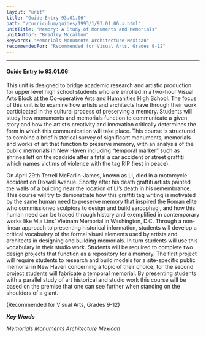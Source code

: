 ```yaml
---
layout: "unit"
title: "Guide Entry 93.01.06"
path: "/curriculum/guides/1993/1/93.01.06.x.html"
unitTitle: "Memory: A Study of Monuments and Memorials"
unitAuthor: "Bradley Mccallum"
keywords: "Memorials Monuments Architecture Mexican"
recommendedFor: "Recommended for Visual Arts, Grades 9-12"
---
```

<body>
<hr/>
<h4>
Guide Entry to 93.01.06:
</h4>
This unit is designed to bridge academic research and artistic production for upper level high school students who are enrolled in a two-hour Visual Arts Block at the Co-operative Arts and Humanities High School. The focus of this unit is to examine how artists and architects have through their work participated in the cultural process of preserving a memory. Students will study how monuments and memorials function to communicate a given story and how the artist’s creativity and innovation critically determines the form in which this communication will take place. This course is structured to combine a brief historical survey of significant monuments, memorials and works of art that function to preserve memory, with an analysis of the public memorials in New Haven including “temporal marker” such as shrines left on the roadside after a fatal a car accident or street graffiti which names victims of violence with the tag RIP (rest in peace).
<p>
On April 29th Terrell McFarlin-James, known as LI, died in a motorcycle accident on Dixwell Avenue. Shortly after his death graffiti artists painted the walls of a building near the location of LI’s death in his remembrance. This course will try to demonstrate how this graffiti tag writing is motivated by the same human need to preserve memory that inspired the Roman elite who commissioned sculptors to design and build sarcophagi, and how this human need can be traced through history and exemplified in contemporary works like Mia Lins’ Vietnam Memorial in Washington, D.C. Through a non-linear approach to presenting historical information, students will develop a critical vocabulary of the formal visual elements used by artists and architects in designing and building memorials. In turn students will use this vocabulary in their studio work. Students will be required to complete two design projects that function as a repository for a memory. The first project will require students to research and build models for a site-specific public memorial in New Haven concerning a topic of their choice; for the second project students will fabricate a temporal memorial. By presenting students with a parallel study of art historical and studio work this course will be based on the premise that one can see further when standing on the shoulders of a giant.
</p>
<p>
(Recommended for Visual Arts, Grades 9-12)
</p>
<p>
<b>
<i>
Key Words
</i>
</b>
<br/>
</p>
<p>
<i>
Memorials Monuments Architecture Mexican
</i>
</p>
</body>